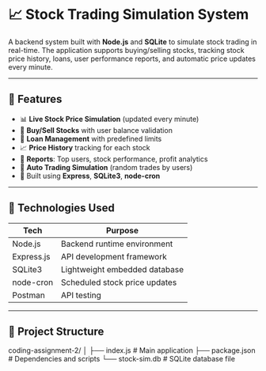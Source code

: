 # 📈 Stock Trading Simulation System

A backend system built with **Node.js** and **SQLite** to simulate stock trading in real-time. The application supports buying/selling stocks, tracking stock price history, loans, user performance reports, and automatic price updates every minute.

---

## 🚀 Features

- 📊 **Live Stock Price Simulation** (updated every minute)
- 💸 **Buy/Sell Stocks** with user balance validation
- 🏦 **Loan Management** with predefined limits
- 📈 **Price History** tracking for each stock
- 🧾 **Reports**: Top users, stock performance, profit analytics
- 🤖 **Auto Trading Simulation** (random trades by users)
- 🧠 Built using **Express**, **SQLite3**, **node-cron**

---

## 🧱 Technologies Used

| Tech         | Purpose                          |
|--------------|----------------------------------|
| Node.js      | Backend runtime environment      |
| Express.js   | API development framework        |
| SQLite3      | Lightweight embedded database    |
| node-cron    | Scheduled stock price updates    |
| Postman      | API testing                      |

---

## 📂 Project Structure

coding-assignment-2/
│
├── index.js # Main application
├── package.json # Dependencies and scripts
└── stock-sim.db # SQLite database file
